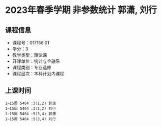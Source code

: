 # 2023年春季学期 非参数统计 郭潇, 刘行






## 课程信息

- 课程号：017156.01
- 学分：3
- 教学类型：理论课
- 开课单位：统计与金融系
- 课程类别：专业选修
- 课程层次：本科计划内课程

## 上课时间

```
1~15周 5404 :3(1,2) 郭潇
1~15周 5404 :3(1,2) 刘行
1~15周 5404 :5(3,4) 郭潇
1~15周 5404 :5(3,4) 刘行
```

